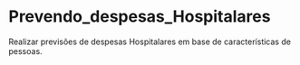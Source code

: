 # Prevendo_despesas_Hospitalares
Realizar previsões de despesas Hospitalares em base de características de pessoas.

